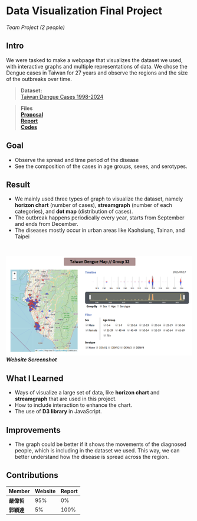 # Data Visualization Final Project
*Team Project (2 people)*
## Intro
We were tasked to make a webpage that visualizes the dataset we used, with interactive graphs and multiple representations of data. We chose the Dengue cases in Taiwan for 27 years and observe the regions and the size of the outbreaks over time.

>**Dataset:**  
[Taiwan Dengue Cases 1998-2024](https://www.kaggle.com/datasets/taweilo/taiwan-dengue-daily-confirmed-cases-1998-2024)  

>**Files**  
[**Proposal**](https://github.com/Mars-1114/cs-portfolio/blob/main/2024%20Autumn%20-%20Data%20Visualization%20Final%20Project%20(website)/Final%20Project%20Proposal_Group%2032.pdf)  
[**Report**](https://github.com/Mars-1114/cs-portfolio/blob/main/2024%20Autumn%20-%20Data%20Visualization%20Final%20Project%20(website)/report.pdf)  
[**Codes**](https://github.com/Mars-1114/cs-portfolio/tree/main/2024%20Autumn%20-%20Data%20Visualization%20Final%20Project%20(website)/Dengue%20Map)

## Goal
- Observe the spread and time period of the disease
- See the composition of the cases in age groups, sexes, and serotypes.

## Result
- We mainly used three types of graph to visualize the dataset, namely **horizon chart** (number of cases), **streamgraph** (number of each categories), and **dot map** (distribution of cases).
- The outbreak happens periodically every year, starts from September and ends from December.
- The diseases mostly occur in urban areas like Kaohsiung, Tainan, and Taipei  
<br>

![dengue-website](../img/vis-website.png)
***Website Screenshot***

## What I Learned
- Ways of visualize a large set of data, like **horizon chart** and **streamgraph** that are used in this project.
- How to include interaction to enhance the chart.
- The use of **D3 library** in JavaScript.

## Improvements
- The graph could be better if it shows the movements of the diagnosed people, which is including in the dataset we used. This way, we can better understand how the disease is spread across the region.

## Contributions
| Member    | Website | Report |
| ------    | ------- | -----  |
| **嚴偉哲** | 95%     | 0%     |
| **郭穎達** | 5%      | 100%   |